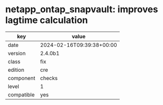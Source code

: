 [//]: # (werk v2)
# netapp_ontap_snapvault: improves lagtime calculation

key        | value
---------- | ---
date       | 2024-02-16T09:39:38+00:00
version    | 2.4.0b1
class      | fix
edition    | cre
component  | checks
level      | 1
compatible | yes

